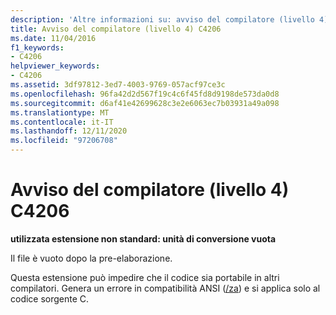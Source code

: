 ```yaml
---
description: 'Altre informazioni su: avviso del compilatore (livello 4) C4206'
title: Avviso del compilatore (livello 4) C4206
ms.date: 11/04/2016
f1_keywords:
- C4206
helpviewer_keywords:
- C4206
ms.assetid: 3df97812-3ed7-4003-9769-057acf97ce3c
ms.openlocfilehash: 96fa42d2d567f19c4c6f45fd8d9198de573da0d8
ms.sourcegitcommit: d6af41e42699628c3e2e6063ec7b03931a49a098
ms.translationtype: MT
ms.contentlocale: it-IT
ms.lasthandoff: 12/11/2020
ms.locfileid: "97206708"
---
```

# <a name="compiler-warning-level-4-c4206"></a>Avviso del compilatore (livello 4) C4206

**utilizzata estensione non standard: unità di conversione vuota**

Il file è vuoto dopo la pre-elaborazione.

Questa estensione può impedire che il codice sia portabile in altri compilatori. Genera un errore in compatibilità ANSI ([/za](../../build/reference/za-ze-disable-language-extensions.md)) e si applica solo al codice sorgente C.
